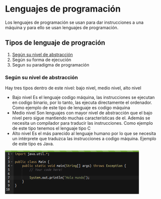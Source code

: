 # Lenguajes de programación
Los lenguajes de programación se usan para dar instrucciones a una máquina y para ello se usan lenguajes de programación.

## Tipos de lenguaje de progración

  1. [Según su nivel de abstracción](#según-su-nivel-de-abstracción)
  2. Según su forma de ejecución
  3. Segun su paradigma de programación
  
### Según su nivel de abstracción
Hay tres tipos dentro de este nivel: bajo nivel, medio nivel, alto nivel

  - Bajo nivel 
  Es el lenguaje codigo máquina, las instrucciones se ejecutan en codigo binario, por lo tanto, las ejecuta directamente el ordenador.
  Como ejemplo de este tipo de lenguaje es codigo máquina
  - Medio nivel
  Son lenguajes con mayor nivel de abstracción que el bajo nivel pero sigue mantiendo muchas características de el. Además se necesita un compilador para     traducir las instrucciones.
  Como ejemplo de este tipo tenemos el lenguaje tipo C
  - Alto nivel
  Es el más parecido al lenguaje humano por lo que se necesita un intérprete que traduzca las instrucciones a codigo máquina.
  Ejemplo de este tipo es Java.
  
  ![codigo_java](https://github.com/alvarojimeenez/lenguajes_programacion/blob/main/codigo_java.png)
